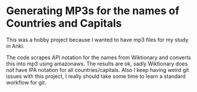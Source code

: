 # Generating MP3s for the names of Countries and Capitals
This was a hobby project because I wanted to have mp3 files for my study in Anki.

The code scrapes API notation for the names from Wiktionary and converts this into mp3 using amazonaws.
The results are ok, sadly Wiktionary does not have IPA notation for all countries/capitals.
Also I keep having weird git issues with this project, I really should take some time to learn a standard workflow for git.
